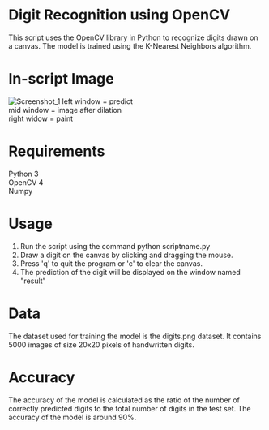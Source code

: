 # Digit Recognition using OpenCV
This script uses the OpenCV library in Python to recognize digits drawn on a canvas. The model is trained using the K-Nearest Neighbors algorithm.

# In-script Image
![Screenshot_1](https://user-images.githubusercontent.com/68299931/213156550-8a76c941-96e7-4507-870a-6886381d4fcb.png)
left window = predict  
mid window = image after dilation  
right widow = paint  

# Requirements
Python 3  
OpenCV 4  
Numpy  

# Usage

1. Run the script using the command python scriptname.py  
2. Draw a digit on the canvas by clicking and dragging the mouse.  
3. Press 'q' to quit the program or 'c' to clear the canvas.  
4. The prediction of the digit will be displayed on the window named "result"  

# Data
The dataset used for training the model is the digits.png dataset. It contains 5000 images of size 20x20 pixels of handwritten digits.

# Accuracy
The accuracy of the model is calculated as the ratio of the number of correctly predicted digits to the total number of digits in the test set. The accuracy of the model is around 90%.
